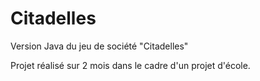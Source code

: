 # Citadelles

Version Java du jeu de société "Citadelles"

Projet réalisé sur 2 mois dans le cadre d'un projet d'école.
